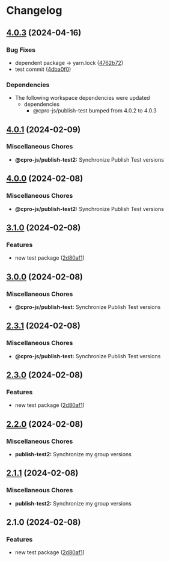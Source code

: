 # Changelog

## [4.0.3](https://github.com/cpro-js/workspace-test/compare/@cpro-js/publish-test2-v4.0.1...@cpro-js/publish-test2-v4.0.3) (2024-04-16)


### Bug Fixes

* dependent package -&gt; yarn.lock ([4762b72](https://github.com/cpro-js/workspace-test/commit/4762b727c9f7ddd6386ca7206c44be973ce33244))
* test commit ([4dba0f0](https://github.com/cpro-js/workspace-test/commit/4dba0f0338fd9341d95efd10849ba526899c937d))


### Dependencies

* The following workspace dependencies were updated
  * dependencies
    * @cpro-js/publish-test bumped from 4.0.2 to 4.0.3

## [4.0.1](https://github.com/cpro-js/workspace-test/compare/@cpro-js/publish-test2-v4.0.0...@cpro-js/publish-test2-v4.0.1) (2024-02-09)


### Miscellaneous Chores

* **@cpro-js/publish-test2:** Synchronize Publish Test versions

## [4.0.0](https://github.com/cpro-js/workspace-test/compare/@cpro-js/publish-test2-v3.1.0...@cpro-js/publish-test2-v4.0.0) (2024-02-08)


### Miscellaneous Chores

* **@cpro-js/publish-test2:** Synchronize Publish Test versions

## [3.1.0](https://github.com/cpro-js/workspace-test/compare/@cpro-js/publish-test2-v3.0.0...@cpro-js/publish-test2-v3.1.0) (2024-02-08)


### Features

* new test package ([2d80af1](https://github.com/cpro-js/workspace-test/commit/2d80af141d5122fb2e18581af4523aced2255af1))

## [3.0.0](https://github.com/cpro-js/workspace-test/compare/@cpro-js/publish-test-v2.3.1...@cpro-js/publish-test-v3.0.0) (2024-02-08)


### Miscellaneous Chores

* **@cpro-js/publish-test:** Synchronize Publish Test versions

## [2.3.1](https://github.com/cpro-js/workspace-test/compare/@cpro-js/publish-test-v2.3.0...@cpro-js/publish-test-v2.3.1) (2024-02-08)


### Miscellaneous Chores

* **@cpro-js/publish-test:** Synchronize Publish Test versions

## [2.3.0](https://github.com/cpro-js/workspace-test/compare/@cpro-js/publish-test-v2.2.0...@cpro-js/publish-test-v2.3.0) (2024-02-08)


### Features

* new test package ([2d80af1](https://github.com/cpro-js/workspace-test/commit/2d80af141d5122fb2e18581af4523aced2255af1))

## [2.2.0](https://github.com/cpro-js/workspace-test/compare/publish-test2-v2.1.1...publish-test2-v2.2.0) (2024-02-08)


### Miscellaneous Chores

* **publish-test2:** Synchronize my group versions

## [2.1.1](https://github.com/cpro-js/workspace-test/compare/publish-test2-v2.1.0...publish-test2-v2.1.1) (2024-02-08)


### Miscellaneous Chores

* **publish-test2:** Synchronize my group versions

## 2.1.0 (2024-02-08)


### Features

* new test package ([2d80af1](https://github.com/cpro-js/workspace-test/commit/2d80af141d5122fb2e18581af4523aced2255af1))
